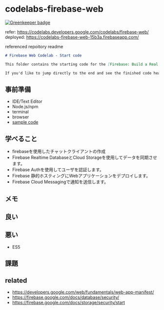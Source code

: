 # codelabs-firebase-web

[![Greenkeeper badge](https://badges.greenkeeper.io/isoppp/codelabs-firebase-web.svg)](https://greenkeeper.io/)

refer: https://codelabs.developers.google.com/codelabs/firebase-web/
deployed: https://codelabs-firebase-web-15b3a.firebaseapp.com/

referenced repoitory readme

```markdown
# Firebase Web Codelab - Start code

This folder contains the starting code for the [Firebase: Build a Real Time Web Chat App Codelab](https://codelabs.developers.google.com/codelabs/firebase-web/).

If you'd like to jump directly to the end and see the finished code head to the [web](../web) directory.
```

## 事前準備

- IDE/Text Editor
- Node.js/npm
- terminal
- browser
- [sample code](https://github.com/firebase/friendlychat-web)

## 学べること

- firebaseを使用したチャットクライアントの作成
- Firebase Realtime DatabaseとCloud Storageを使用してデータを同期させます。
- Firebase Authを使用してユーザを認証します。
- Firebase 静的ホスティングにWebアプリケーションをデプロイします。
- Firebase Cloud Messagingで通知を送信します。

## メモ

## 良い


## 悪い

- ES5

## 課題


## related

- https://developers.google.com/web/fundamentals/web-app-manifest/
- https://firebase.google.com/docs/database/security/
- https://firebase.google.com/docs/storage/security/start
